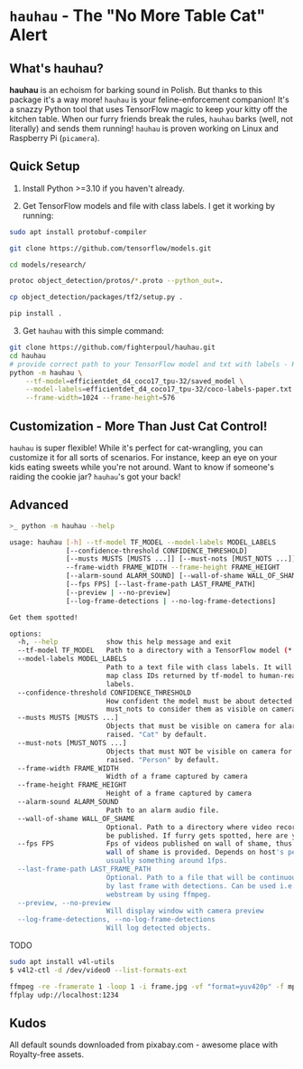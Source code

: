 # `hauhau` - The "No More Table Cat" Alert

## What's hauhau?
**hauhau** is an echoism for barking sound in Polish. But thanks to this package it's a way more!
`hauhau` is your feline-enforcement companion! It's a snazzy Python tool that uses TensorFlow magic to keep your kitty off the kitchen table. When our furry friends break the rules, `hauhau` barks (well, not literally) and sends them running!
`hauhau` is proven working on Linux and Raspberry Pi (`picamera`).

## Quick Setup

1. Install Python >=3.10 if you haven't already.

2. Get TensorFlow models and file with class labels.
I get it working by running:
```bash
sudo apt install protobuf-compiler

git clone https://github.com/tensorflow/models.git

cd models/research/

protoc object_detection/protos/*.proto --python_out=.

cp object_detection/packages/tf2/setup.py .

pip install .
```

3. Get `hauhau` with this simple command:

```bash
git clone https://github.com/fighterpoul/hauhau.git
cd hauhau
# provide correct path to your TensorFlow model and txt with labels - Here is model that put my furry into trouble!
python -m hauhau \
    --tf-model=efficientdet_d4_coco17_tpu-32/saved_model \
    --model-labels=efficientdet_d4_coco17_tpu-32/coco-labels-paper.txt \
    --frame-width=1024 --frame-height=576
```

## Customization - More Than Just Cat Control!

`hauhau` is super flexible! While it's perfect for cat-wrangling, you can customize it for all sorts of scenarios. For instance, keep an eye on your kids eating sweets while you're not around. Want to know if someone's raiding the cookie jar? `hauhau`'s got your back!

## Advanced

```bash
>_ python -m hauhau --help

usage: hauhau [-h] --tf-model TF_MODEL --model-labels MODEL_LABELS
              [--confidence-threshold CONFIDENCE_THRESHOLD]
              [--musts MUSTS [MUSTS ...]] [--must-nots [MUST_NOTS ...]]
              --frame-width FRAME_WIDTH --frame-height FRAME_HEIGHT
              [--alarm-sound ALARM_SOUND] [--wall-of-shame WALL_OF_SHAME]
              [--fps FPS] [--last-frame-path LAST_FRAME_PATH]
              [--preview | --no-preview]
              [--log-frame-detections | --no-log-frame-detections]

Get them spotted!

options:
  -h, --help            show this help message and exit
  --tf-model TF_MODEL   Path to a directory with a TensorFlow model (*.pb).
  --model-labels MODEL_LABELS
                        Path to a text file with class labels. It will be used to
                        map class IDs returned by tf-model to human-readable
                        labels.
  --confidence-threshold CONFIDENCE_THRESHOLD
                        How confident the model must be about detected musts and
                        must_nots to consider them as visible on camera.
  --musts MUSTS [MUSTS ...]
                        Objects that must be visible on camera for alarm to be
                        raised. "Cat" by default.
  --must-nots [MUST_NOTS ...]
                        Objects that must NOT be visible on camera for alarm to be
                        raised. "Person" by default.
  --frame-width FRAME_WIDTH
                        Width of a frame captured by camera
  --frame-height FRAME_HEIGHT
                        Height of a frame captured by camera
  --alarm-sound ALARM_SOUND
                        Path to an alarm audio file.
  --wall-of-shame WALL_OF_SHAME
                        Optional. Path to a directory where video recordings will
                        be published. If furry gets spotted, here are your proofs.
  --fps FPS             Fps of videos published on wall of shame, thus required if
                        wall of shame is provided. Depends on host's performance,
                        usually something around 1fps.
  --last-frame-path LAST_FRAME_PATH
                        Optional. Path to a file that will be continuously updated
                        by last frame with detections. Can be used i.e. to
                        webstream by using ffmpeg.
  --preview, --no-preview
                        Will display window with camera preview
  --log-frame-detections, --no-log-frame-detections
                        Will log detected objects.
```

TODO
```bash
sudo apt install v4l-utils
$ v4l2-ctl -d /dev/video0 --list-formats-ext

ffmpeg -re -framerate 1 -loop 1 -i frame.jpg -vf "format=yuv420p" -f mpegts -r 1 udp://localhost:1234
ffplay udp://localhost:1234
```

## Kudos
All default sounds downloaded from pixabay.com - awesome place with Royalty-free assets.
